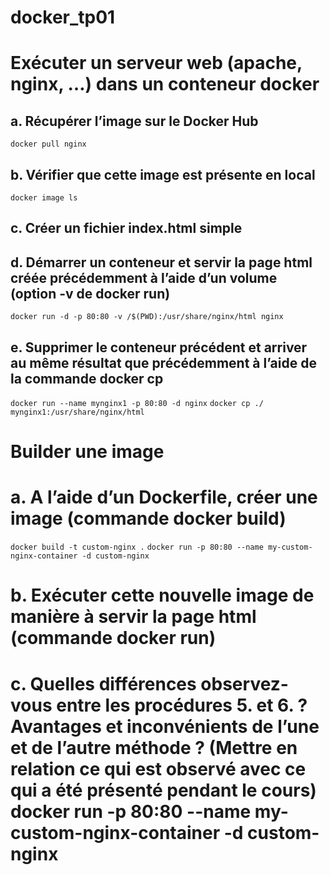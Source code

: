 # docker_tp01
# Exécuter un serveur web (apache, nginx, …) dans un conteneur docker
## a. Récupérer l’image sur le Docker Hub
  ```docker pull nginx```
## b. Vérifier que cette image est présente en local
  ```docker image ls```
## c. Créer un fichier index.html simple
## d. Démarrer un conteneur et servir la page html créée précédemment à l’aide d’un volume (option -v de docker run)
  ```docker run -d -p 80:80 -v /$(PWD):/usr/share/nginx/html nginx```
## e. Supprimer le conteneur précédent et arriver au même résultat que précédemment à l’aide de la commande docker cp
```docker run --name mynginx1 -p 80:80 -d nginx```
```docker cp ./ mynginx1:/usr/share/nginx/html```


# Builder une image
# a. A l’aide d’un Dockerfile, créer une image (commande docker build)
```docker build -t custom-nginx .```
```docker run -p 80:80 --name my-custom-nginx-container -d custom-nginx```
# b. Exécuter cette nouvelle image de manière à servir la page html (commande docker run)
# c. Quelles différences observez-vous entre les procédures 5. et 6. ? Avantages et inconvénients de l’une et de l’autre méthode ? (Mettre en relation ce qui est observé avec ce qui a été présenté pendant le cours) docker run -p 80:80 --name my-custom-nginx-container -d custom-nginx